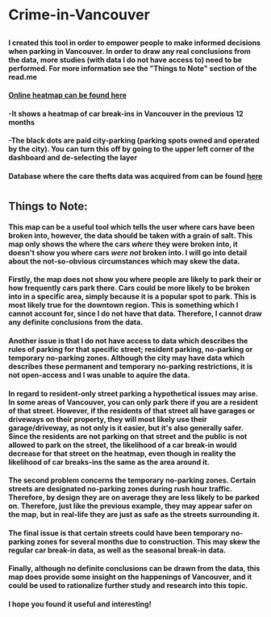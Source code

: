 # Crime-in-Vancouver
## 
#### I created this tool in order to empower people to make informed decisions when parking in Vancouver. In order to draw any real conclusions from the data, more studies (with data I do not have access to) need to be performed. For more information see the "Things to Note" section of the read.me
#### [Online heatmap can be found here](https://lazar.adamovic.org/vancouver-car-break-ins-heatmap/)
#### -It shows a heatmap of car break-ins in Vancouver in the previous 12 months
#### -The black dots are paid city-parking (parking spots owned and operated by the city). You can turn this off by going to the upper left corner of the dashboard and de-selecting the layer
#### Database where the care thefts data was acquired from can be found [here](https://geodash.vpd.ca/opendata/)
#
## Things to Note:
#### This map can be a useful tool which tells the user where cars have been broken into, however, the data should be taken with a grain of salt. This map only shows the where the cars _where_ they were broken into, it doesn't show you where cars _were not_ broken into. I will go into detail about the not-so-obvious  circumstances which may skew the data. 
#### Firstly, the map does not show you where people are likely to park their or how frequently cars park there. Cars could be more likely to be broken into in a specific area, simply because it is a popular spot to park. This is most likely true for the downtown region. This is something which I cannot account for, since I do not have that data. Therefore, I cannot draw any definite conclusions from the data.
#### Another issue is that I do not have access to data which describes the rules of parking for that specific street; resident parking, no-parking or temporary no-parking zones. Although the city may have data which describes these permanent and temporary no-parking restrictions, it is not open-access and I was unable to aquire the data.
#### In regard to resident-only street parking a hypothetical issues may arise. In some areas of Vancouver, you can only park there if you are a resident of that street. However, if the residents of that street all have garages or driveways on their property, they will most likely use their garage/driveway, as not only is it easier, but it's also generally safer. Since the residents are not parking on that street and the public is not allowed to park on the street, the likelihood of a car break-in would decrease for that street on the heatmap, even though in reality the likelihood of car breaks-ins the same as the area around it. 
#### The second problem concerns the temporary no-parking zones. Certain streets are designated no-parking zones during rush hour traffic. Therefore, by design they are on average they are less likely to be parked on. Therefore, just like the previous example, they may appear safer on the map, but in real-life they are just as safe as the streets surrounding it.
#### The final issue is that certain streets could have been temporary no-parking zones for several months due to construction. This may skew the regular car break-in data, as well as the seasonal break-in data. 
#### Finally, although no definite conclusions can be drawn from the data, this map does provide some insight on the happenings of Vancouver, and it could be used to rationalize further study and research into this topic. 
#### I hope you found it useful and interesting!

